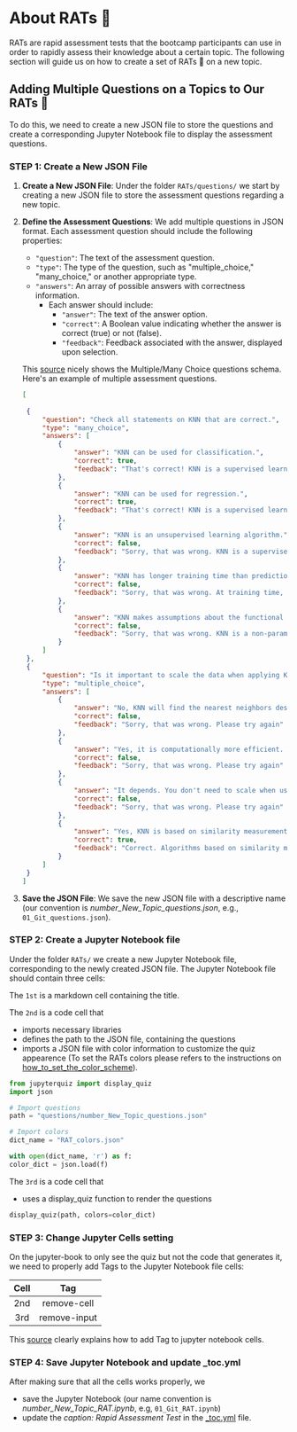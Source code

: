 # About RATs 🐁
RATs are rapid assessment tests that the bootcamp participants can use in order to rapidly assess their knowledge about a certain topic. 
The following section will guide us on how to create a set of RATs 🐁 on a new topic.


## Adding Multiple Questions on a Topics to Our RATs 🐁

To do this, we need to create a new JSON file to store the questions and create a corresponding Jupyter Notebook file to display the assessment questions.

### STEP 1: Create a New JSON File

1. **Create a New JSON File**: Under the folder `RATs/questions/` we start by creating a new JSON file to store the assessment questions regarding a new topic.

2. **Define the Assessment Questions**: We add multiple questions in JSON format. Each assessment question should include the following properties:

   - `"question"`: The text of the assessment question.
   - `"type"`: The type of the question, such as "multiple_choice," "many_choice," or another appropriate type.
   - `"answers"`: An array of possible answers with correctness information.
     - Each answer should include:
       - `"answer"`: The text of the answer option.
       - `"correct"`: A Boolean value indicating whether the answer is correct (true) or not (false).
       - `"feedback"`: Feedback associated with the answer, displayed upon selection.

   This [source](https://github.com/jmshea/jupyterquiz#multiplemany-choice-questions) nicely shows the Multiple/Many Choice questions schema.  
   Here's an example of multiple assessment questions.

   ```json
   [
       
    {
        "question": "Check all statements on KNN that are correct.",
        "type": "many_choice",
        "answers": [
            {
                "answer": "KNN can be used for classification.",
                "correct": true,
                "feedback": "That's correct! KNN is a supervised learning algorithm and can be used for classification. "
            },
            {
                "answer": "KNN can be used for regression.",
                "correct": true,
                "feedback": "That's correct! KNN is a supervised learning algorithm and can be used for regression. "
            },
            {
                "answer": "KNN is an unsupervised learning algorithm.",
                "correct": false,
                "feedback": "Sorry, that was wrong. KNN is a supervised learning algorithm. Please try again"
            },
            {
                "answer": "KNN has longer training time than prediction time.",
                "correct": false,
                "feedback": "Sorry, that was wrong. At training time, KNN doesn't need to do distance calculations, while the prediction time is high, as distances between test data and training data points have to be calculated (to decide which are its closest neighbors). Please try again"
            },
            {
                "answer": "KNN makes assumptions about the functional form of the problem being solved.",
                "correct": false,
                "feedback": "Sorry, that was wrong. KNN is a non-parametric algorithm and does not make any assumption on data distribution! Please try again"
            }
        ]
    },
    {
        "question": "Is it important to scale the data when applying KNN? What do you answer?",
        "type": "multiple_choice",
        "answers": [
            {
                "answer": "No, KNN will find the nearest neighbors despite different scales.",
                "correct": false,
                "feedback": "Sorry, that was wrong. Please try again"
            },
            {
                "answer": "Yes, it is computationally more efficient. The results would be the same, but Gradient Descent will find the minimum faster.",
                "correct": false,
                "feedback": "Sorry, that was wrong. Please try again"
            },
            {
                "answer": "It depends. You don't need to scale when using Euclidean distance. For Manhattan distance you should use scaled data.",
                "correct": false,
                "feedback": "Sorry, that was wrong. Please try again"
            },
            {
                "answer": "Yes, KNN is based on similarity measurement,  which is sensitive to scaling.",
                "correct": true,
                "feedback": "Correct. Algorithms based on similarity measurements are sensitive to scaling. The similarity is measured by calculating distances between points. If the features don't have the same scale, the feature with the larger scale will have a bigger influence of the outcome than smaller scaled features. To avoid this, you should scale your data before using KNN."
            }
        ]
    }
   ]
   ```

3. **Save the JSON File**: We save the new JSON file with a descriptive name (our convention is *number_New_Topic_questions.json*, e.g., `01_Git_questions.json`).

### STEP 2: Create a Jupyter Notebook file

Under the folder `RATs/` we create a new Jupyter Notebook file, corresponding to the newly created JSON file. The Jupyter Notebook file should contain three cells:
  
The `1st` is a markdown cell containing the title. 
    
The `2nd` is a code cell that
+ imports necessary libraries
+ defines the path to the JSON file, containing the questions
+ imports a JSON file with color information to customize the quiz appearence (To set the RATs colors please refers to the instructions on [how_to_set_the_color_scheme](how_to_set_the_color_scheme.md)).

```py 
from jupyterquiz import display_quiz
import json

# Import questions
path = "questions/number_New_Topic_questions.json"

# Import colors
dict_name = "RAT_colors.json"

with open(dict_name, 'r') as f:
color_dict = json.load(f)
```

The `3rd` is a code cell that 
+ uses a display_quiz function to render the questions

```python
display_quiz(path, colors=color_dict) 
```

### STEP 3: Change Jupyter Cells setting
On the jupyter-book to only see the quiz but not the code that generates it, we need to properly add Tags to the Jupyter Notebook file cells:

|**Cell**|**Tag**|
|:---:|:--:| 
| 2nd|remove-cell|
|3rd| remove-input|

This [source](https://github.com/microsoft/vscode-jupyter-cell-tags#jupyter-cell-tags-support-in-vs-code) clearly explains how to add Tag to jupyter notebook cells.

### STEP 4: Save Jupyter Notebook and update _toc.yml
After making sure that all the cells works properly, we
+ save the Jupyter Notebook (our name convention is *number_New_Topic_RAT.ipynb*, e.g, `01_Git_RAT.ipynb`) 
+ update the *caption: Rapid Assessment Test* in the
[_toc.yml](../DSBOOK/_toc.yml) file.




